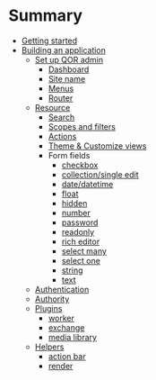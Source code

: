 # Summary

* [Getting started](chapter1/README.md)
* [Building an application](chapter2/README.md)
   * [Set up QOR admin](chapter2/setup.md)
      * [Dashboard](chapter2/dashboard.md)
      * [Site name](chapter2/site_name.md)
      * [Menus](chapter2/menus.md)
      * [Router](chapter2/router.md)
   * [Resource](chapter2/resource-intro.md)
      * [Search](chapter2/search.md)
      * [Scopes and filters](chapter2/scope_and_filters.md)
      * [Actions](chapter2/actions.md)
      * [Theme & Customize views](chapter2/theme.md)
      * Form fields
        * [checkbox](chapter2/meta-checkbox.md)
        * [collection/single edit](chapter2/meta-collection-edit.md)
        * [date/datetime](chapter2/meta-date.md)
        * [float]()
        * [hidden]()
        * [number]()
        * [password]()
        * [readonly]()
        * [rich editor]()
        * [select many](chapter2/meta-select-many.md)
        * [select one](chapter2/meta-select-one.md)
        * [string](chapter2/meta-text-input.md)
        * [text]()
   * [Authentication](chapter2/authentication.md)
   * [Authority](chapter2/authority.md)
   * [Plugins](chapter2/plugins-intro.md)
     * [worker](chapter2/plugin-worker.md)
     * [exchange](chapter2/plugin-exchange.md)
     * [media library](chapter2/plugin-media-library.md)
   * [Helpers](chapter2/helpers-intro.md)
     * [action bar](chapter2/helper-action-bar.md)
     * [render](chapter2/helper-render.md)
